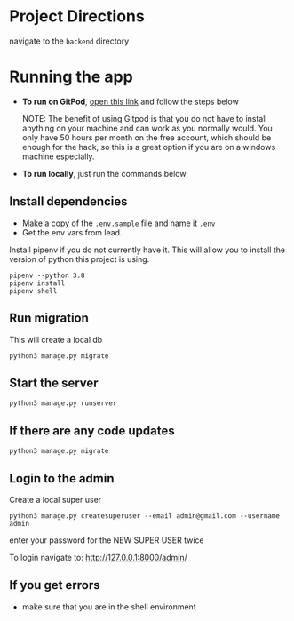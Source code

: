 # Project Directions

navigate to the `backend` directory

# Running the app
- **To run on GitPod**, [open this link](https://gitpod.io/#https://github.com/Sexual-Assault-Center/SafeBar/branches) and follow the steps below

  NOTE: The benefit of using Gitpod is that you do not have to install anything on your machine and can work as you normally would. You only have 50 hours per month on the free account, which should be enough for the hack, so this is a great option if you are on a windows machine especially.

- **To run locally**, just run the commands below
## Install dependencies
- Make a copy of the `.env.sample` file and name it `.env`
- Get the env vars from lead. 

Install pipenv if you do not currently have it. This will allow you to install the version of python this project is using.

```shell
pipenv --python 3.8
pipenv install
pipenv shell
```

## Run migration
This will create a local db
```
python3 manage.py migrate
```

## Start the server
```
python3 manage.py runserver
```

## If there are any code updates
```
python3 manage.py migrate
```
## Login to the admin
Create a local super user
```
python3 manage.py createsuperuser --email admin@gmail.com --username admin
```
enter your password for the NEW SUPER USER twice

To login navigate to: http://127.0.0.1:8000/admin/

## If you get errors
- make sure that you are in the shell environment
